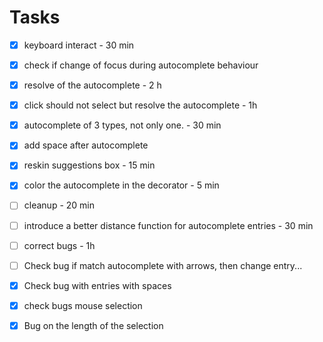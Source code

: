 # Tasks

- [x] keyboard interact - 30 min
- [x] check if change of focus during autocomplete behaviour
- [x] resolve of the autocomplete - 2 h
- [x] click should not select but resolve the autocomplete - 1h
- [x] autocomplete of 3 types, not only one. - 30 min
- [x] add space after autocomplete
- [x] reskin suggestions box - 15 min
- [x] color the autocomplete in the decorator - 5 min
- [ ] cleanup - 20 min
- [ ] introduce a better distance function for autocomplete entries - 30 min
- [ ] correct bugs - 1h

- [ ] Check bug if match autocomplete with arrows, then change entry...
- [x] Check bug with entries with spaces
- [x] check bugs mouse selection
- [x] Bug on the length of the selection
